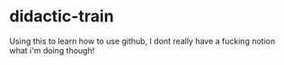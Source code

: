 # didactic-train
Using this to learn how to use github,
I dont really have a fucking notion what i'm doing though!
